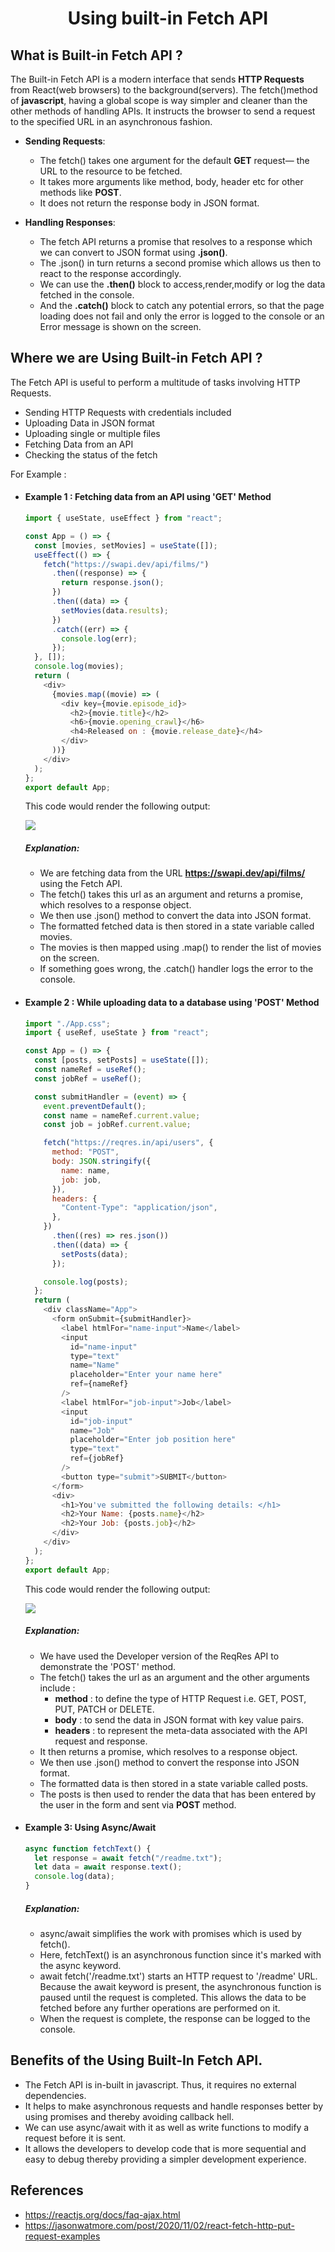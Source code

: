 <h1 align='center'>Using built-in Fetch API</h1>

## What is Built-in Fetch API ?

The Built-in Fetch API is a modern interface that sends **HTTP Requests** from React(web browsers) to the background(servers). The fetch()method of **javascript**, having a global scope is way simpler and cleaner than the other methods of handling APIs. It instructs the browser to send a request to the specified URL in an asynchronous fashion.

- **Sending Requests**:

  - The fetch() takes one argument for the default **GET** request— the URL to the resource to be fetched.
  - It takes more arguments like method, body, header etc for other methods like **POST**.
  - It does not return the response body in JSON format.

- **Handling Responses**:
  - The fetch API returns a promise that resolves to a response which we can convert to JSON format using **.json()**.
  - The .json() in turn returns a second promise which allows us then to react to the response accordingly.
  - We can use the **.then()** block to access,render,modify or log the data fetched in the console.
  - And the **.catch()** block to catch any potential errors, so that the page loading does not fail and only the error is logged to the console or an Error message is shown on the screen.

## Where we are Using Built-in Fetch API ?

The Fetch API is useful to perform a multitude of tasks involving HTTP Requests.

- Sending HTTP Requests with credentials included
- Uploading Data in JSON format
- Uploading single or multiple files
- Fetching Data from an API
- Checking the status of the fetch

For Example :

- #### Example 1 : Fetching data from an API using 'GET' Method

  ```javascript
  import { useState, useEffect } from "react";

  const App = () => {
    const [movies, setMovies] = useState([]);
    useEffect(() => {
      fetch("https://swapi.dev/api/films/")
        .then((response) => {
          return response.json();
        })
        .then((data) => {
          setMovies(data.results);
        })
        .catch((err) => {
          console.log(err);
        });
    }, []);
    console.log(movies);
    return (
      <div>
        {movies.map((movie) => (
          <div key={movie.episode_id}>
            <h2>{movie.title}</h2>
            <h6>{movie.opening_crawl}</h6>
            <h4>Released on : {movie.release_date}</h4>
          </div>
        ))}
      </div>
    );
  };
  export default App;
  ```

  This code would render the following output:

  ![](./assets/fetchapi_example1.JPG)

  ##### Explanation:

  - We are fetching data from the URL **https://swapi.dev/api/films/** using the Fetch API.
  - The fetch() takes this url as an argument and returns a promise, which resolves to a response object.
  - We then use .json() method to convert the data into JSON format.
  - The formatted fetched data is then stored in a state variable called movies.
  - The movies is then mapped using .map() to render the list of movies on the screen.
  - If something goes wrong, the .catch() handler logs the error to the console.

- #### Example 2 : While uploading data to a database using 'POST' Method

  ```javascript
  import "./App.css";
  import { useRef, useState } from "react";

  const App = () => {
    const [posts, setPosts] = useState([]);
    const nameRef = useRef();
    const jobRef = useRef();

    const submitHandler = (event) => {
      event.preventDefault();
      const name = nameRef.current.value;
      const job = jobRef.current.value;

      fetch("https://reqres.in/api/users", {
        method: "POST",
        body: JSON.stringify({
          name: name,
          job: job,
        }),
        headers: {
          "Content-Type": "application/json",
        },
      })
        .then((res) => res.json())
        .then((data) => {
          setPosts(data);
        });

      console.log(posts);
    };
    return (
      <div className="App">
        <form onSubmit={submitHandler}>
          <label htmlFor="name-input">Name</label>
          <input
            id="name-input"
            type="text"
            name="Name"
            placeholder="Enter your name here"
            ref={nameRef}
          />
          <label htmlFor="job-input">Job</label>
          <input
            id="job-input"
            name="Job"
            placeholder="Enter job position here"
            type="text"
            ref={jobRef}
          />
          <button type="submit">SUBMIT</button>
        </form>
        <div>
          <h1>You've submitted the following details: </h1>
          <h2>Your Name: {posts.name}</h2>
          <h2>Your Job: {posts.job}</h2>
        </div>
      </div>
    );
  };
  export default App;
  ```

  This code would render the following output:

  ![](./assets/fetchapi_example2.JPG)

  ##### Explanation:

  - We have used the Developer version of the ReqRes API to demonstrate the 'POST' method.
  - The fetch() takes the url as an argument and the other arguments include :
    - **method** : to define the type of HTTP Request i.e. GET, POST, PUT, PATCH or DELETE.
    - **body** : to send the data in JSON format with key value pairs.
    - **headers** : to represent the meta-data associated with the API request and response.
  - It then returns a promise, which resolves to a response object.
  - We then use .json() method to convert the response into JSON format.
  - The formatted data is then stored in a state variable called posts.
  - The posts is then used to render the data that has been entered by the user in the form and sent via **POST** method.

- #### Example 3: Using Async/Await

  ```javascript
  async function fetchText() {
    let response = await fetch("/readme.txt");
    let data = await response.text();
    console.log(data);
  }
  ```

  ##### Explanation:

  - async/await simplifies the work with promises which is used by fetch().
  - Here, fetchText() is an asynchronous function since it's marked with the async keyword.
  - await fetch('/readme.txt') starts an HTTP request to '/readme' URL. Because the await keyword is present, the asynchronous function is paused until the request is completed. This allows the data to be fetched before any further operations are performed on it.
  - When the request is complete, the response can be logged to the console.

## Benefits of the Using Built-In Fetch API.

- The Fetch API is in-built in javascript. Thus, it requires no external dependencies.
- It helps to make asynchronous requests and handle responses better by using promises and thereby avoiding callback hell.
- We can use async/await with it as well as write functions to modify a request before it is sent.
- It allows the developers to develop code that is more sequential and easy to debug thereby providing a simpler development experience.

## References

- https://reactjs.org/docs/faq-ajax.html
- https://jasonwatmore.com/post/2020/11/02/react-fetch-http-put-request-examples
